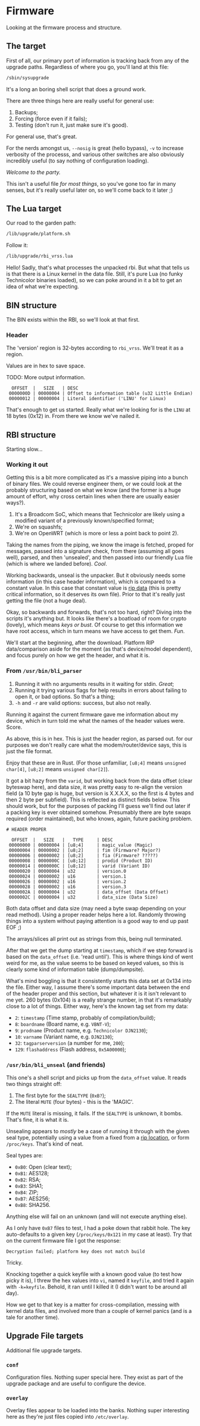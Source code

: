 # Firmware

Looking at the firmware process and structure.

## The target

First of all, our primary port of information is tracking back from any of the upgrade paths.  Regardless of where you go, you'll land at this file:

```bash
/sbin/sysupgrade
```

It's a long an boring shell script that does a ground work.

There are three things here are really useful for general use:

  1. Backups;
  2. Forcing (force even if it fails);
  3. Testing (don't run it, just make sure it's good).

For general use, that's great.

For the nerds amongst us, `--nosig` is great (hello bypass), `-v` to increase verbosity of the processs, and various other switches are also obviously incredibly useful (to say nothing of configuration loading).

*Welcome to the party.*

This isn't a useful file *for most things*, so you've gone too far in many senses, but it's really useful later on, so we'll come back to it later ;)

## The Lua target

Our road to the garden path:

```bash
/lib/upgrade/platform.sh
```

Follow it:

```bash
/lib/upgrade/rbi_vrss.lua
```

Hello!  Sadly, that's what processes the unpacked rbi.  But what that tells us is that there is a Linux kernel in the data file.  Still, it's pure Lua (no funky Technicolor binaries loaded), so we can poke around in it a bit to get an idea of what we're expecting.

## BIN structure

The BIN exists within the RBI, so we'll look at that first.

### Header

The 'version' region is 32-bytes according to `rbi_vrss`.  We'll treat it as a region.

Values are in hex to save space.

TODO: More output information.

```
  OFFSET  |   SIZE   | DESC
 0000000D | 00000004 | Offset to information table (u32 Little Endian)
 00000012 | 00000004 | Literal identifier ('LINU' for Linux)
```

That's enough to get us started.  Really what we're looking for is the `LINU` at 18 bytes (0x12) in.  From there we know we've nailed it.

## RBI structure

Starting slow...

### Working it out

Getting this is a bit more complicated as it's a massive piping into a bunch of binary files.  We could reverse engineer them, or we could look at the probably structuring based on what we know (and the former is a huge amount of effort, why cross certain lines when there are usually easier ways?).

  1. It's a Broadcom SoC, which means that Technicolor are likely using a modified variant of a previously known/specified format;
  2. We're on squashfs;
  3. We're on OpenWRT (which is more or less a point back to point 2).

Taking the names from the piping, we know the image is fetched, proped for messages, passed into a signature check, from there (assuming all goes well), parsed, and then 'unsealed', and then passed into our friendly Lua file (which is where we landed before).  *Cool*.

Working backwards, unseal is the unpacker.  But it obviously needs some information (in this case header information), which is compared to a constant value.  In this case that constant value is [rip data](/notes/RIP.md) (this is pretty critical information, so it deserves its own file).  Prior to that it's really just getting the file (not a huge deal).

Okay, so backwards and forwards, that's not too hard, right?  Diving into the scripts it's anything but.  It looks like there's a boatload of room for crypto (lovely), which means *keys or bust*.  Of course to get this information we have root access, which in turn means we have access to get them.  *Fun*.

We'll start at the beginning, after the download.  Platform RIP data/comparison aside for the moment (as that's device/model dependent), and focus purely on how we get the header, and what it is.

### From `/usr/bin/bli_parser`

  1. Running it with no arguments results in it waiting for stdin.  *Great*;
  2. Running it trying various flags for help results in errors about failing to open it, or bad options.  So that's a thing;
  3. `-h` and `-r` are valid options: success, but also not really.

Running it against the current firmware gave me information about my device, which in turn told me what the names of the header values were.  Score.

As above, this is in hex.  This is just the header region, as parsed out.  for our purposes we don't really care what the modem/router/device says, this is just the file format.

Enjoy that these are in Rust.  (For those unfamiliar, `[u8;4]` means `unsigned char[4]`, `[u8;2]` means `unsigned char[2]`).

It got a bit hazy from the `varid`, but working back from the data offset (clear byteswap here), and data size, it was pretty easy to re-align the version field (a 10 byte gap is huge, but version is X.X.X.X, so the first is 4 bytes and then 2 byte per subfield).  This is reflected as distinct fields below.  This should work, but for the purposes of packing I'll guess we'll find out later if a packing key is ever obtained somehow.  Presumably there are byte swaps required (order maintained), but who knows, again, future packing problem.

```
# HEADER PROPER

  OFFSET  |   SIZE   |   TYPE     | DESC
 00000000 | 00000004 | [u8;4]     | magic_value (Magic)
 00000004 | 00000002 | [u8;2]     | fim (Firmware? Major?)
 00000006 | 00000002 | [u8;2]     | fia (Firmware? ?????)
 00000008 | 0000000C | [u8;12]    | prodid (Product ID)
 00000014 | 0000000C | [u8;12]    | varid (Variant ID)
 00000020 | 00000004 | u32        | version.0
 00000024 | 00000002 | u16        | version.1
 00000026 | 00000002 | u16        | version.2
 00000028 | 00000002 | u16        | version.3
 0000002A | 00000004 | u32        | data_offset (Data Offset)
 0000002C | 00000004 | u32        | data_size (Data Size)
```

Both data offset and data size (may need a byte swap depending on your read method).  Using a proper reader helps here a lot.  Randomly throwing things into a system without paying attention is a good way to end up past EOF ;)

The arrays/slices all print out as strings from this, being null terminated.

After that we get the dump starting at `timestamp`, which if we step forward is based on the `data_offset` (i.e. 'read until').  This is where things kind of went weird for me, as the value seems to be based on keyed values, so this is clearly some kind of information table (dump/dumpsite).

What's mind boggling is that it consistently starts this data set at 0x134 into the file.  Either way, I assume there's some important data between the end of the header proper and this section, but whatever it is it isn't relevant to me yet.  260 bytes (0x104) is a really strange number, in that it's remarkably close to a lot of things.  Either way, here's the known tag set from my data:

  * `2`: `timestamp` (Time stamp, probably of compilation/build);
  * `8`: `boardname` (Board name, e.g. `VBNT-V`);
  * `9`: `prodname` (Product name, e.g. `Technicolor DJN2130`);
  * `10`: `varname` (Variant name, e.g. `DJN2130`);
  * `32`: `tagparserversion` (a number for me, `200`);
  * `129`: `flashaddress` (Flash address, `0x5A00000`);

### `/usr/bin/bli_unseal` (and friends)

This one's a shell script and picks up from the `data_offset` value.  It reads two things straight off:

  1. The first byte for the `SEALTYPE` (`0xB?`);
  2. The literal `MUTE` (four bytes) - this is the 'MAGIC'.

If the `MUTE` literal is missing, it fails.  If the `SEALTYPE` is unknown, it bombs.  That's fine, it is what it is.

Unsealing appears to *mostly* be a case of running it through with the given seal type, potentially using a value from a fixed from a [rip location](/notes/RIP.md), or form `/proc/keys`.  That's kind of neat.

Seal types are:
  
  * `0xB0`: Open (clear text);
  * `0xB1`: AES128;
  * `0xB2`: RSA;
  * `0xB3`: SHA1;
  * `0xB4`: ZIP;
  * `0xB7`: AES256;
  * `0xB8`: SHA256.

Anything else will fail on an unknown (and will not execute anything else).

As I only have `0xB7` files to test, I had a poke down that rabbit hole.  The key auto-defaults to a given key (`/proc/keys/0x121` in my case at least).  Try that on the current firmware file I got the response:

```
Decryption failed; platform key does not match build
```

Tricky.

Knocking together a quick keyfile with a known good value (to test how picky it is), I threw the hex values into `vi`, named it `keyfile`, and tried it again with `-k=keyfile`.  Behold, it ran until I killed it (I didn't want to be around all day).

How we get to that key is a matter for cross-compilation, messing with kernel data files, and involved more than a couple of kernel panics (and is a tale for another time).

## Upgrade File targets

Additional file upgrade targets.

### `conf`

Configuration files.  Nothing super special here.  They exist as part of the upgrade package and are useful to configure the device.

### `overlay`

Overlay files appear to be loaded into the banks.  Nothing super interesting here as they're just files copied into `/etc/overlay`.